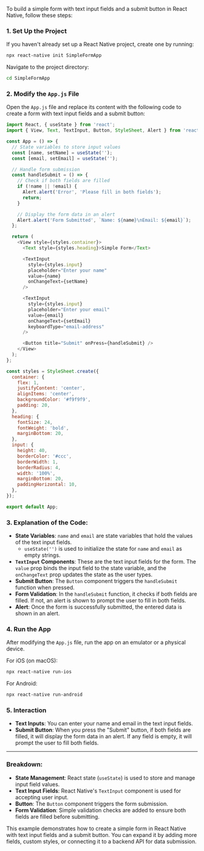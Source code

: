 To build a simple form with text input fields and a submit button in React Native, follow these steps:

### 1. Set Up the Project
If you haven't already set up a React Native project, create one by running:

```bash
npx react-native init SimpleFormApp
```

Navigate to the project directory:

```bash
cd SimpleFormApp
```

### 2. Modify the `App.js` File
Open the `App.js` file and replace its content with the following code to create a form with text input fields and a submit button:

```javascript
import React, { useState } from 'react';
import { View, Text, TextInput, Button, StyleSheet, Alert } from 'react-native';

const App = () => {
  // State variables to store input values
  const [name, setName] = useState('');
  const [email, setEmail] = useState('');

  // Handle form submission
  const handleSubmit = () => {
    // Check if both fields are filled
    if (!name || !email) {
      Alert.alert('Error', 'Please fill in both fields');
      return;
    }

    // Display the form data in an alert
    Alert.alert('Form Submitted', `Name: ${name}\nEmail: ${email}`);
  };

  return (
    <View style={styles.container}>
      <Text style={styles.heading}>Simple Form</Text>

      <TextInput
        style={styles.input}
        placeholder="Enter your name"
        value={name}
        onChangeText={setName}
      />

      <TextInput
        style={styles.input}
        placeholder="Enter your email"
        value={email}
        onChangeText={setEmail}
        keyboardType="email-address"
      />

      <Button title="Submit" onPress={handleSubmit} />
    </View>
  );
};

const styles = StyleSheet.create({
  container: {
    flex: 1,
    justifyContent: 'center',
    alignItems: 'center',
    backgroundColor: '#f9f9f9',
    padding: 20,
  },
  heading: {
    fontSize: 24,
    fontWeight: 'bold',
    marginBottom: 20,
  },
  input: {
    height: 40,
    borderColor: '#ccc',
    borderWidth: 1,
    borderRadius: 4,
    width: '100%',
    marginBottom: 20,
    paddingHorizontal: 10,
  },
});

export default App;
```

### 3. Explanation of the Code:
- **State Variables**: `name` and `email` are state variables that hold the values of the text input fields.
  - `useState('')` is used to initialize the state for `name` and `email` as empty strings.
- **`TextInput` Components**: These are the text input fields for the form. The `value` prop binds the input field to the state variable, and the `onChangeText` prop updates the state as the user types.
- **Submit Button**: The `Button` component triggers the `handleSubmit` function when pressed.
- **Form Validation**: In the `handleSubmit` function, it checks if both fields are filled. If not, an alert is shown to prompt the user to fill in both fields.
- **Alert**: Once the form is successfully submitted, the entered data is shown in an alert.

### 4. Run the App
After modifying the `App.js` file, run the app on an emulator or a physical device.

For iOS (on macOS):
```bash
npx react-native run-ios
```

For Android:
```bash
npx react-native run-android
```

### 5. Interaction
- **Text Inputs**: You can enter your name and email in the text input fields.
- **Submit Button**: When you press the "Submit" button, if both fields are filled, it will display the form data in an alert. If any field is empty, it will prompt the user to fill both fields.

---

### Breakdown:
- **State Management**: React state (`useState`) is used to store and manage input field values.
- **Text Input Fields**: React Native's `TextInput` component is used for accepting user input.
- **Button**: The `Button` component triggers the form submission.
- **Form Validation**: Simple validation checks are added to ensure both fields are filled before submitting.

This example demonstrates how to create a simple form in React Native with text input fields and a submit button. You can expand it by adding more fields, custom styles, or connecting it to a backend API for data submission.
